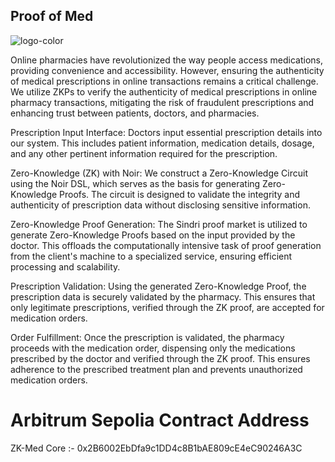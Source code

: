 ## Proof of Med
![logo-color](https://github.com/armanthepythonguy/ZK-Med-CircuitBreaker/assets/66505181/a85b956e-18e8-4c2d-ab4c-f0b44b0c7461)


Online pharmacies have revolutionized the way people access medications, providing convenience and accessibility. However, ensuring the authenticity of medical prescriptions in online transactions remains a critical challenge. We utilize ZKPs to verify the authenticity of medical prescriptions in online pharmacy transactions, mitigating the risk of fraudulent prescriptions and enhancing trust between patients, doctors, and pharmacies.

Prescription Input Interface: Doctors input essential prescription details into our system. This includes patient information, medication details, dosage, and any other pertinent information required for the prescription.

Zero-Knowledge (ZK) with Noir: We construct a Zero-Knowledge Circuit using the Noir DSL, which serves as the basis for generating Zero-Knowledge Proofs. The circuit is designed to validate the integrity and authenticity of prescription data without disclosing sensitive information.

Zero-Knowledge Proof Generation: The Sindri proof market is utilized to generate Zero-Knowledge Proofs based on the input provided by the doctor. This offloads the computationally intensive task of proof generation from the client's machine to a specialized service, ensuring efficient processing and scalability.

Prescription Validation: Using the generated Zero-Knowledge Proof, the prescription data is securely validated by the pharmacy. This ensures that only legitimate prescriptions, verified through the ZK proof, are accepted for medication orders.

Order Fulfillment: Once the prescription is validated, the pharmacy proceeds with the medication order, dispensing only the medications prescribed by the doctor and verified through the ZK proof. This ensures adherence to the prescribed treatment plan and prevents unauthorized medication orders.

# Arbitrum Sepolia Contract Address
ZK-Med Core :- 0x2B6002EbDfa9c1DD4c8B1bAE809cE4eC90246A3C
